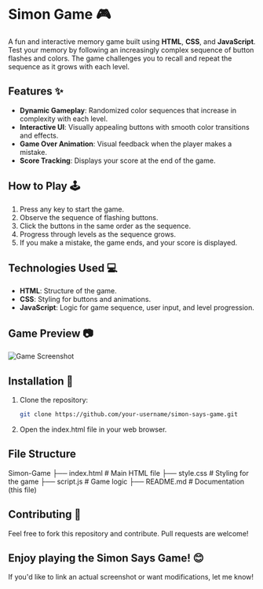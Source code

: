 # Simon Game 🎮

A fun and interactive memory game built using **HTML**, **CSS**, and **JavaScript**. Test your memory by following an increasingly complex sequence of button flashes and colors. The game challenges you to recall and repeat the sequence as it grows with each level.

## Features ✨
- **Dynamic Gameplay**: Randomized color sequences that increase in complexity with each level.
- **Interactive UI**: Visually appealing buttons with smooth color transitions and effects.
- **Game Over Animation**: Visual feedback when the player makes a mistake.
- **Score Tracking**: Displays your score at the end of the game.

## How to Play 🕹️
1. Press any key to start the game.
2. Observe the sequence of flashing buttons.
3. Click the buttons in the same order as the sequence.
4. Progress through levels as the sequence grows.
5. If you make a mistake, the game ends, and your score is displayed.

## Technologies Used 💻
- **HTML**: Structure of the game.
- **CSS**: Styling for buttons and animations.
- **JavaScript**: Logic for game sequence, user input, and level progression.

## Game Preview 📷
![Game Screenshot](link-to-screenshot)

## Installation 🚀
1. Clone the repository:
   ```bash
   git clone https://github.com/your-username/simon-says-game.git   
2. Open the index.html file in your web browser.

## File Structure
Simon-Game
├── index.html       # Main HTML file
├── style.css        # Styling for the game
├── script.js        # Game logic
├── README.md        # Documentation (this file)

## Contributing 🤝
Feel free to fork this repository and contribute. Pull requests are welcome!

## Enjoy playing the Simon Says Game! 😊
If you'd like to link an actual screenshot or want modifications, let me know!